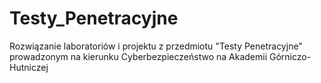 # Testy_Penetracyjne
Rozwiązanie laboratoriów i projektu z przedmiotu "Testy Penetracyjne" prowadzonym na kierunku Cyberbezpieczeństwo na Akademii Górniczo-Hutniczej
